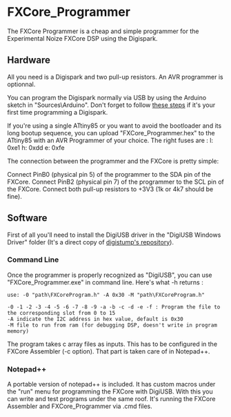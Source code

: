 # FXCore_Programmer
The FXCore Programmer is a cheap and simple programmer for the Experimental Noize FXCore DSP using the Digispark.

## Hardware
All you need is a Digispark and two pull-up resistors. An AVR programmer is optionnal.

You can program the Digispark normally via USB by using the Arduino sketch in "Sources\Arduino". Don't forget to follow [these steps](http://digistump.com/wiki/digispark/tutorials/connecting) if it's your first time programming a Digispark.

If you're using a single ATtiny85 or you want to avoid the bootloader and its long bootup sequence, you can upload "FXCore_Programmer.hex" to the ATtiny85 with an AVR Programmer of your choice.
The right fuses are : l: 0xe1 h: 0xdd e: 0xfe

The connection between the programmer and the FXCore is pretty simple:

Connect PinB0 (physical pin 5) of the programmer to the SDA pin of the FXCore.
Connect PinB2 (physical pin 7) of the programmer to the SCL pin of the FXCore.
Connect both pull-up resistors to +3V3 (1k or 4k7 should be fine).

## Software
First of all you'll need to install the DigiUSB driver in the "DigiUSB Windows Driver" folder (It's a direct copy of [digistump's repository](https://github.com/digistump/DigisparkExamplePrograms/tree/master/C%2B%2B/DigiUSB%20Windows%20Driver)).

### Command Line
Once the programmer is properly recognized as "DigiUSB", you can use "FXCore_Programmer.exe" in command line.
Here's what -h returns :

    use: -0 "path\FXCoreProgram.h" -A 0x30 -M "path\FXCoreProgram.h"
    
    -0 -1 -2 -3 -4 -5 -6 -7 -8 -9 -a -b -c -d -e -f : Program the file to the corresponding slot from 0 to 15
    -A indicate the I2C address in hex value, default is 0x30
    -M file to run from ram (for debugging DSP, doesn't write in program memory)
    
The program takes c array files as inputs. This has to be configured in the FXCore Assembler (-c option). That part is taken care of in Notepad++.
    
### Notepad++
A portable version of notepad++ is included. It has custom macros under the "run" menu for programming the FXCore with DigiUSB. With this you can write and test programs under the same roof.
It's running the FXCore Assembler and FXCore_Programmer via .cmd files.

